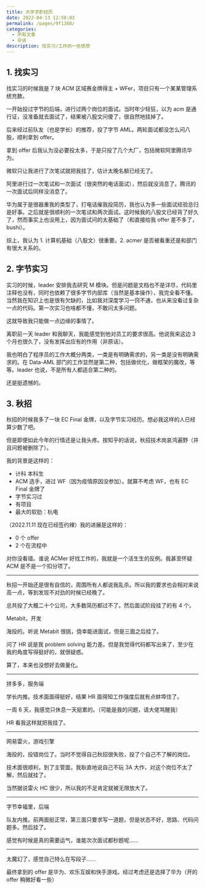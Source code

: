 ```yaml
---
title: 大学求职经历
date: 2022-04-13 12:58:03
permalink: /pages/9f1388/
categories:
  - 所有文章
  - 杂谈
description: 找实习/工作的一些感想
---
```


## 1. 找实习

找实习的时候我是 7 块 ACM 区域赛金牌得主 + WFer，项目只有一个某某管理系统充数。

一开始投过字节的后端，进行过两个岗位的面试。当时年少轻狂，以为 acm 是通行证，没准备就去面试了，结果被八股文问傻了，很自然地挂掉了。

后来经过前队友（也是学长）的推荐，投了字节 AML。两轮面试都没怎么问八股，顺利拿到 offer。

拿到 offer 后我认为没必要投太多，于是只投了几个大厂，包括微软阿里腾讯华为。

微软只让我进行了次笔试就把我挂了，估计太晚名额已经无了。

阿里进行过一次笔试和一次面试（很突然的电话面试），然后就没消息了。腾讯的一次面试后同样没消息了。

华为属于是很器重我的类型了，打电话催我投简历，我也认为多一些面试经验总归是好事。之后就是很顺利的一次笔试和两次面试。这时候我的八股文已经背了好久了，然而事实上也没用上，因为面试问的太基础了（和直接给我 offer 差不多了，bushi）。

综上，我认为 1. 计算机基础（八股文）很重要。2. acmer 是否被看重还是和部门有很大关系的。

## 2. 字节实习

实习的时候，leader 安排我去研究 M 模块。但是问题是文档也不是详尽，代码里注释也没有，同时也依赖了很多字节内部库（当然是基本操作），我完全看不懂。当然我在知识上也是很有欠缺的，比如我对深度学习一窍不通，也从来没看过复杂一点的代码。第一次实习也啥都不懂，不敢问太多问题。

这就导致我只能做一点边缘的事情了。

离职前一天 leader 和我聊天，我能感觉到他对员工的要求很高。他说我来这边 3 个月也很久了，没有发挥出应有的作用（非原话）。

我也明白了程序员的工作大概分两类，一类是有明确需求的，另一类是没有明确需求的。在 Data-AML 部门的工作显然是第二种，包括做优化，做框架的魔改，等等。leader 也说，不是所有人都适合第二种的。

还是挺遗憾的。

## 3. 秋招

秋招的时候我多了一块 EC Final 金牌，以及字节实习经历。想必我这样的人已经算少数了吧。

但是即便如此今年的行情还是让我头疼。按知乎的话说，秋招技术岗哀鸿遍野（并且问题被删除了）。

我的背景是这样的：

- 计科 本科生
- ACM 选手，进过 WF（因为疫情原因没参加）。就算不考虑 WF，也有 EC Final 金牌了
- 字节实习过
- 有项目
- 最大的软肋：杭电

（2022.11.11 现在已经签约辣）我的进展是这样的：

- 0 个 offer
- 2 个在流程中

对你没看错。谁说 ACMer 好找工作的，我就是一个活生生的反例。我甚至怀疑 ACM 是不是一个扣分项了。

***

秋招一开始还是很有自信的，周围所有人都说我乱杀。所以我的要求也会相对来说高一点，等到发现不对劲的时候已经晚了。

总共投了大概二十个公司，大多数简历都过不了。然后面试阶段挂了的有 4 个。

Metabit，开发

海投的。听说 Metabit 很挑，侥幸能进面试，但是三面之后挂了。

问了 HR 说是我 problem solving 能力差。但是我觉得代码都写出来了，至少在我的角度写得挺好的，就很疑惑。

算了，本来也没想好去做量化。

***

拼多多，服务端

学长内推。技术面面得挺好，结果 HR 面得知工作强度后就有点蚌埠住了。

一周 6 天，我感觉只休息一天挺累的。（可能是我的问题，请大佬骂醒我）

HR 看我这样就把我挂了。

***

网易雷火，游戏引擎

海投的，投错岗位了。当时不觉得自己秋招很失败，投了个自己不了解的岗位。

技术面很顺利，到了主管面，我耿直地说自己不玩 3A 大作，对这个岗位不太了解，然后就挂了。

当然据说雷火 HC 很少，所以我的不足肯定就被无限放大了。

***

字节幸福里，后端

队友内推。前两面挺正常，第三面只要求写一道题，但是状态不好，思路、代码问题多。然后挂了。

感觉有时候是真的需要运气，谁能次次面试都秒题呢……

***

太魔幻了，感觉自己特么在写段子……

最终拿到的 offer 是华为、欢乐互娱和快手游戏。经过考虑还是选择了华为（开的 offer 稍微好看一些）
